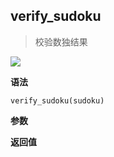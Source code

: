 ## verify_sudoku

> 校验数独结果

![](https://img.shields.io/badge/-Array-blue)

**语法**

`verify_sudoku(sudoku)`

**参数**

**返回值**
